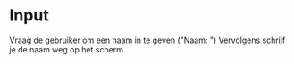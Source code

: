 # Input

Vraag de gebruiker om een naam in te geven ("Naam: ")
Vervolgens schrijf je de naam weg op het scherm.